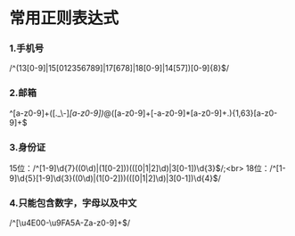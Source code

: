 # 常用正则表达式
### 1.手机号
/^(13[0-9]|15[012356789]|17[678]|18[0-9]|14[57])[0-9]{8}$/
### 2.邮箱
^[a-z0-9]+([._\\-]*[a-z0-9])*@([a-z0-9]+[-a-z0-9]*[a-z0-9]+.){1,63}[a-z0-9]+$
### 3.身份证
15位：/^[1-9]\d{7}((0\d)|(1[0-2]))(([0|1|2]\d)|3[0-1])\d{3}$/;<br>
18位：/^[1-9]\d{5}[1-9]\d{3}((0\d)|(1[0-2]))(([0|1|2]\d)|3[0-1])\d{4}$/
### 4.只能包含数字，字母以及中文
/^[\u4E00-\u9FA5A-Za-z0-9]+$/
